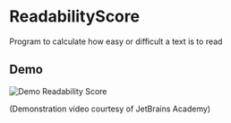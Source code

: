 # ReadabilityScore
Program to calculate how easy or difficult a text is to read

## Demo

![Demo Readability Score](https://j.gifs.com/zvGr6Y.gif)

(Demonstration video courtesy of JetBrains Academy)
